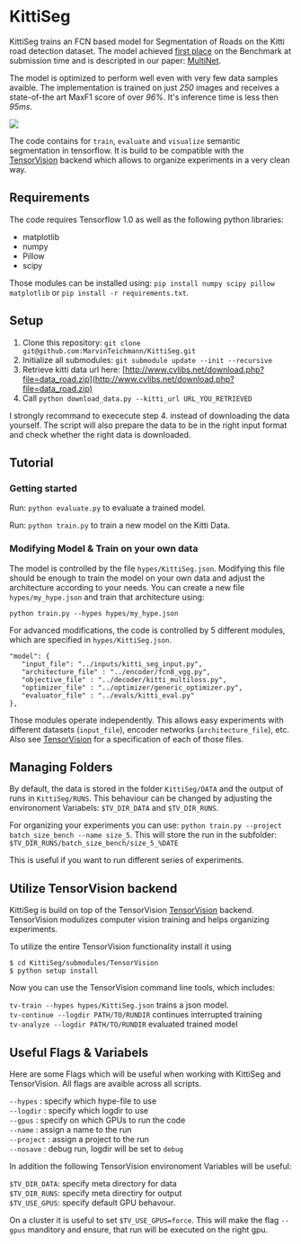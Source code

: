 # KittiSeg

KittiSeg trains an FCN based model for Segmentation of Roads on the Kitti road detection dataset. The model achieved [first place](http://www.cvlibs.net/datasets/kitti/eval_road_detail.php?result=ca96b8137feb7a636f3d774c408b1243d8a6e0df) on the Benchmark at submission time and is descripted in our paper: [MultiNet](https://arxiv.org/abs/1612.07695).

The model is optimized to perform well even with very few data samples avaible. The implementation is trained on just *250* images and receives a state-of-the art MaxF1 score of over *96%*. It's inference time is less then *95ms*.



![](https://i.imgur.com/Usi1XhE.png)

The code contains for `train`, `evaluate` and `visualize` semantic segmentation in tensorflow. It is build to be compatible with the [TensorVision](http://tensorvision.readthedocs.io/en/master/user/tutorial.html#workflow) backend which allows to organize experiments in a very clean way.

## Requirements

The code requires Tensorflow 1.0 as well as the following python libraries: 

* matplotlib
* numpy
* Pillow
* scipy

Those modules can be installed using: `pip install numpy scipy pillow matplotlib` or `pip install -r requirements.txt`.

## Setup

1. Clone this repository: `git clone git@github.com:MarvinTeichmann/KittiSeg.git`
2. Initialize all submodules: `git submodule update --init --recursive`
3. Retrieve kitti data url here: [http://www.cvlibs.net/download.php?file=data_road.zip](http://www.cvlibs.net/download.php?file=data_road.zip)
4. Call `python download_data.py --kitti_url URL_YOU_RETRIEVED`

I strongly recommand to exececute step 4. instead of downloading the data yourself. The script will also prepare the data to be in the right input format and check whether the right data is downloaded.




## Tutorial

### Getting started

Run: `python evaluate.py` to evaluate a trained model. 

Run: `python train.py` to train a new model on the Kitti Data.

### Modifying Model & Train on your own data

The model is controlled by the file `hypes/KittiSeg.json`. Modifying this file should be enough to train the model on your own data and adjust the architecture according to your needs. You can create a new file `hypes/my_hype.json` and train that architecture using:

`python train.py --hypes hypes/my_hype.json`



For advanced modifications, the code is controlled by 5 different modules, which are specified in `hypes/KittiSeg.json`.

```
"model": {
   "input_file": "../inputs/kitti_seg_input.py",
   "architecture_file" : "../encoder/fcn8_vgg.py",
   "objective_file" : "../decoder/kitti_multiloss.py",
   "optimizer_file" : "../optimizer/generic_optimizer.py",
   "evaluator_file" : "../evals/kitti_eval.py"
},
```

Those modules operate independently. This allows easy experiments with different datasets (`input_file`), encoder networks (`architecture_file`), etc. Also see [TensorVision](http://tensorvision.readthedocs.io/en/master/user/tutorial.html#workflow) for a specification of each of those files.


## Managing Folders

By default, the data is stored in the folder `KittiSeg/DATA` and the output of runs in `KittiSeg/RUNS`. This behaviour can be changed by adjusting the environoment Variabels: `$TV_DIR_DATA` and `$TV_DIR_RUNS`.

For organizing your experiments you can use:
`python train.py --project batch_size_bench --name size_5`. This will store the run in the subfolder:  `$TV_DIR_RUNS/batch_size_bench/size_5_%DATE`

This is useful if you want to run different series of experiments.


## Utilize TensorVision backend

KittiSeg is build on top of the TensorVision [TensorVision](https://github.com/TensorVision/TensorVision) backend. TensorVision modulizes computer vision training and helps organizing experiments. 


To utilize the entire TensorVision functionality install it using 

`$ cd KittiSeg/submodules/TensorVision` <br>
`$ python setup install`

Now you can use the TensorVision command line tools, which includes:

`tv-train --hypes hypes/KittiSeg.json` trains a json model. <br>
`tv-continue --logdir PATH/TO/RUNDIR` continues interrupted training <br>
`tv-analyze --logdir PATH/TO/RUNDIR` evaluated trained model <br>


## Useful Flags & Variabels

Here are some Flags which will be useful when working with KittiSeg and TensorVision. All flags are avaible across all scripts. 

`--hypes` : specify which hype-file to use <br>
`--logdir` : specify which logdir to use <br>
`--gpus` : specify on which GPUs to run the code <br>
`--name` : assign a name to the run <br>
`--project` : assign a project to the run <br>
`--nosave` : debug run, logdir will be set to `debug` <br>

In addition the following TensorVision environoment Variables will be useful:

`$TV_DIR_DATA`: specify meta directory for data <br>
`$TV_DIR_RUNS`: specify meta directiry for output <br>
`$TV_USE_GPUS`: specify default GPU behavour. <br>

On a cluster it is useful to set `$TV_USE_GPUS=force`. This will make the flag `--gpus` manditory and ensure, that run will be executed on the right gpu.
